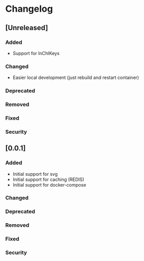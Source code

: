 # Changelog

## [Unreleased]
### Added
- Support for InChIKeys

### Changed
- Easier local development (just rebuild and restart container)

### Deprecated

### Removed

### Fixed

### Security
## [0.0.1]
### Added
- Initial support for svg
- Initial support for caching (REDIS)
- Initial support for docker-compose

### Changed

### Deprecated

### Removed

### Fixed

### Security

